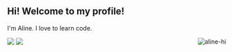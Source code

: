 ## Hi! Welcome to my profile! 
  <div>
  I'm Aline. I love to learn code.
  </div>
  <p>
  <p>   
  <p>

  <div>
  <a href = "mailto: alinebahlsdev@gmail.com"><img src="https://img.shields.io/badge/-Gmail-%23EA4335?style=for-the-badge&logo=gmail&logoColor=white" target="_blank"></a>
  <a href="https://www.linkedin.com/in/alinebahls/" target="_blank"><img src="https://img.shields.io/badge/-LinkedIn-%230077B5?style=for-the-badge&logo=linkedin&logoColor=white" target="_blank"></a>
  <img align="right" alt="aline-hi" src="https://i.pinimg.com/originals/9e/a7/2e/9ea72ef078139ced289852e8a4ea0c5c.gif">
</div>


